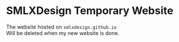 # SMLXDesign Temporary Website

The website hosted on `smlxdesign.github.io` <br>
Will be deleted when my new website is done.